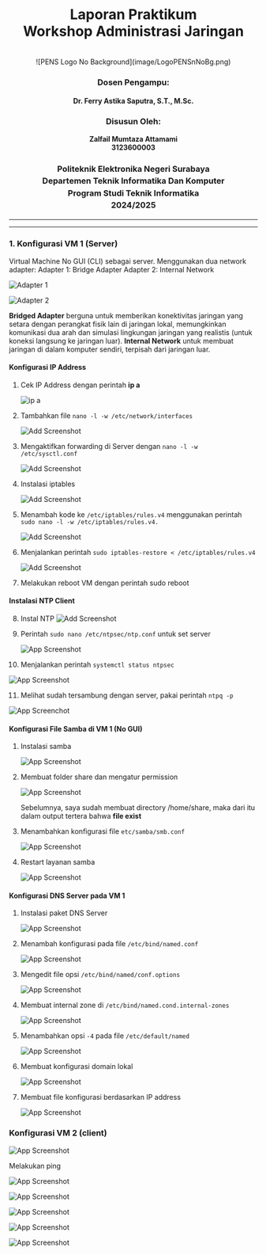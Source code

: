 <div align="center">
  <h1 style="text-align: center;font-weight: bold">Laporan Praktikum<br>Workshop Administrasi Jaringan</h1>
</div>
<br />

<div align="center">
  ![PENS Logo No Background](image/LogoPENSnNoBg.png)

  <h3 style="text-align: center;">Dosen Pengampu:</h3>
  <h4 style="text-align: center;">Dr. Ferry Astika Saputra, S.T., M.Sc.</h4>

  <h3 style="text-align: center;">Disusun Oleh:</h3>
  <p style="text-align: center;">
    <strong>Zalfail Mumtaza Attamami</strong><br>
    <strong>3123600003</strong>
  </p>

<h3 style="text-align: center;line-height: 1.5">Politeknik Elektronika Negeri Surabaya<br>Departemen Teknik Informatika Dan Komputer<br>Program Studi Teknik Informatika<br>2024/2025</h3>
  <hr><hr>
</div>

### 1. Konfigurasi VM 1 (Server)
Virtual Machine No GUI (CLI) sebagai server.
Menggunakan dua network adapter:
Adapter 1: Bridge Adapter
Adapter 2: Internal Network

![Adapter 1](image/Adapter1.png)

![Adapter 2](image/Adapter2.png)

**Bridged Adapter** berguna untuk memberikan konektivitas jaringan yang setara dengan perangkat fisik lain di jaringan lokal, memungkinkan komunikasi dua arah dan simulasi lingkungan jaringan yang realistis (untuk koneksi langsung ke jaringan luar). **Internal Network** untuk membuat jaringan di dalam komputer sendiri, terpisah dari jaringan luar.

#### Konfigurasi IP Address

1. Cek IP Address dengan perintah **ip a**

   ![ip a](image/ipa_nogui.png)

2. Tambahkan file `nano -l -w /etc/network/interfaces`

   ![Add Screenshot](image/auto.png)

3. Mengaktifkan forwarding di Server dengan `nano -l -w /etc/sysctl.conf`

    ![Add Screenshot](image/etc-sysctl.png)

4. Instalasi iptables

    ![Add Screenshot](image/iptables.png)

5. Menambah kode ke `/etc/iptables/rules.v4` menggunakan perintah `sudo nano -l -w /etc/iptables/rules.v4.`

    ![Add Screenshot](image/addcode.png)

6. Menjalankan perintah `sudo iptables-restore < /etc/iptables/rules.v4`

    ![Add Screenshot](image/iptables-restore.png)

7. Melakukan reboot VM dengan perintah sudo reboot

#### Instalasi NTP Client

8. Instal NTP
   ![Add Screenshot](image/install-ntp.png)

9. Perintah `sudo nano /etc/ntpsec/ntp.conf` untuk set server

   ![App Screenshot](image/set-server-ip.png)

10. Menjalankan perintah `systemctl status ntpsec` 

   ![App Screenshot](image/status-ntp.png)

11. Melihat sudah tersambung dengan server, pakai perintah `ntpq -p`

   ![App Screenchot](validasi-koneksi-ntp.png)

#### Konfigurasi File Samba di VM 1 (No GUI)

1. Instalasi samba
   
   ![App Screenshot](install-samba.png)

2. Membuat folder share dan mengatur permission

   ![App Screenshot](mkdir-samba.png)

   Sebelumnya, saya sudah membuat directory /home/share, maka dari
   itu dalam output tertera bahwa **file exist**

3. Menambahkan konfigurasi file `etc/samba/smb.conf`

   ![App Screenshot](konfigurasi-samba.png.png)

4. Restart layanan samba

   ![App Screenshot](restart-status-samba.png)

#### Konfigurasi DNS Server pada VM 1
1. Instalasi paket DNS Server

   ![App Screenshot](dns-bind-utils.png)

2. Menambah konfigurasi pada file `/etc/bind/named.conf`

   ![App Screenshot](konfigurasi-dns.png)

3. Mengedit file opsi `/etc/bind/named/conf.options`

   ![App Screenshot](konfigurasi-dns-conf-options.png)

4. Membuat internal zone di `/etc/bind/named.cond.internal-zones`

   ![App Screenshot](internal-zone.png)

5. Menambahkan opsi `-4` pada file `/etc/default/named`

   ![App Screenshot](tambah-min4.png)

6. Membuat konfigurasi domain lokal

   ![App Screenshot](konfigurasi-domain-lokal.png)

7. Membuat file konfigurasi berdasarkan IP address

   ![App Screenshot](konfigurasi-ip-addr.png)

### Konfigurasi VM 2 (client)

   ![App Screenshot](vm2.png)

Melakukan ping

   ![App Screenshot](ping-address.png)

   ![App Screenshot](ping-gateaway.png)

   ![App Screenshot](ping-1111.png)

   ![App Screenshot](ping-8888.png)

   ![App Screenshot](ping-google.png)
